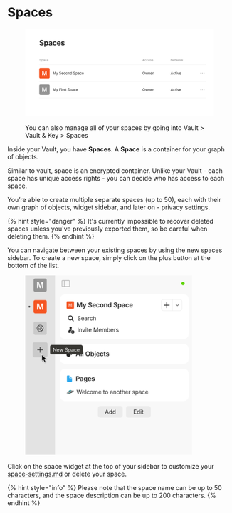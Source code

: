 # Spaces

<figure><img src="../../.gitbook/assets/image (11).png" alt=""><figcaption><p>You can also manage all of your spaces by going into Vault > Vault &#x26; Key > Spaces</p></figcaption></figure>

Inside your Vault, you have **Spaces**. A **Space** is a container for your graph of objects.

Similar to vault, space is an encrypted container. Unlike your Vault - each space has unique access rights - you can decide who has access to each space.

You’re able to create multiple separate spaces (up to 50), each with their own graph of objects, widget sidebar, and later on - privacy settings.

{% hint style="danger" %}
It's currently impossible to recover deleted spaces unless you've previously exported them, so be careful when deleting them.
{% endhint %}

You can navigate between your existing spaces by using the new spaces sidebar. To create a new space, simply click on the plus button at the bottom of the list.

<figure><img src="../../.gitbook/assets/image (52).png" alt="" width="375"><figcaption></figcaption></figure>

Click on the space widget at the top of your sidebar to customize your [space-settings.md](../../advanced/settings/space-settings.md "mention") or delete your space.

{% hint style="info" %}
Please note that the space name can be up to 50 characters, and the space description can be up to 200 characters.
{% endhint %}
